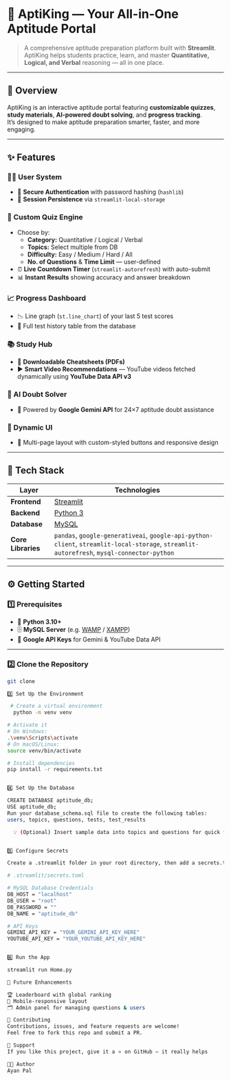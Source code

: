 # 👑 AptiKing — Your All-in-One Aptitude Portal  

> A comprehensive aptitude preparation platform built with **Streamlit**.  
> AptiKing helps students practice, learn, and master **Quantitative, Logical, and Verbal** reasoning — all in one place.

---

## 🌟 Overview  
AptiKing is an interactive aptitude portal featuring **customizable quizzes**, **study materials**, **AI-powered doubt solving**, and **progress tracking**.  
It’s designed to make aptitude preparation smarter, faster, and more engaging.

---

## ✨ Features  

### 🧑‍💻 User System  
- 🔐 **Secure Authentication** with password hashing (`hashlib`)  
- 💾 **Session Persistence** via `streamlit-local-storage`

### 🧠 Custom Quiz Engine  
- Choose by:
  - **Category:** Quantitative / Logical / Verbal  
  - **Topics:** Select multiple from DB  
  - **Difficulty:** Easy / Medium / Hard / All  
  - **No. of Questions** & **Time Limit** — user-defined  
- ⏰ **Live Countdown Timer** (`streamlit-autorefresh`) with auto-submit  
- 📊 **Instant Results** showing accuracy and answer breakdown  

### 📈 Progress Dashboard  
- 📉 Line graph (`st.line_chart`) of your last 5 test scores  
- 🧾 Full test history table from the database  

### 📚 Study Hub  
- 📘 **Downloadable Cheatsheets (PDFs)**  
- ▶️ **Smart Video Recommendations** — YouTube videos fetched dynamically using **YouTube Data API v3**

### 🤖 AI Doubt Solver  
- 💬 Powered by **Google Gemini API** for 24×7 aptitude doubt assistance  

### 🎨 Dynamic UI  
- 🧩 Multi-page layout with custom-styled buttons and responsive design  

---

## 🚀 Tech Stack  

| Layer | Technologies |
|-------|---------------|
| **Frontend** | [Streamlit](https://streamlit.io/) |
| **Backend** | [Python 3](https://www.python.org/) |
| **Database** | [MySQL](https://www.mysql.com/) |
| **Core Libraries** | `pandas`, `google-generativeai`, `google-api-python-client`, `streamlit-local-storage`, `streamlit-autorefresh`, `mysql-connector-python` |

---

## ⚙️ Getting Started  

### 1️⃣ Prerequisites  
- 🐍 **Python 3.10+**  
- 🗄️ **MySQL Server** (e.g. [WAMP](https://www.wampserver.com/en/) / [XAMPP](https://www.apachefriends.org/index.html))  
- 🔑 **Google API Keys** for Gemini & YouTube Data API  

---

### 2️⃣ Clone the Repository  
```bash
git clone

3️⃣ Set Up the Environment

 # Create a virtual environment
  python -m venv venv

# Activate it
# On Windows:
.\venv\Scripts\activate
# On macOS/Linux:
source venv/bin/activate

# Install dependencies
pip install -r requirements.txt


4️⃣ Set Up the Database

CREATE DATABASE aptitude_db;
USE aptitude_db;
Run your database_schema.sql file to create the following tables:
users, topics, questions, tests, test_results

  💡 (Optional) Insert sample data into topics and questions for quick testing.


5️⃣ Configure Secrets

Create a .streamlit folder in your root directory, then add a secrets.toml file:

# .streamlit/secrets.toml

# MySQL Database Credentials
DB_HOST = "localhost"
DB_USER = "root"
DB_PASSWORD = ""
DB_NAME = "aptitude_db"

# API Keys
GEMINI_API_KEY = "YOUR_GEMINI_API_KEY_HERE"
YOUTUBE_API_KEY = "YOUR_YOUTUBE_API_KEY_HERE"


6️⃣ Run the App

streamlit run Home.py

🧩 Future Enhancements

🏆 Leaderboard with global ranking
📱 Mobile-responsive layout
🗂️ Admin panel for managing questions & users

🤝 Contributing
Contributions, issues, and feature requests are welcome!
Feel free to fork this repo and submit a PR.

💖 Support
If you like this project, give it a ⭐ on GitHub — it really helps

🧑‍💼 Author
Ayan Pal

